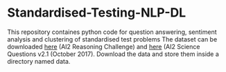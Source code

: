 # Standardised-Testing-NLP-DL
This repository containes python code for question answering, sentiment analysis and clustering of standardised test problems
The dataset can be downloaded [here](http://data.allenai.org/arc/) (AI2 Reasoning Challenge) and [here](http://data.allenai.org/ai2-science-questions/) (AI2 Science Questions v2.1 (October 2017). Download the data and store them inside a directory named data.
